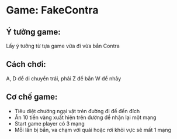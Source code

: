 # Game: FakeContra
## Ý tưởng game: 
Lấy ý tưởng từ tựa game vừa đi vừa bắn Contra
## Cách chơi:
A, D để di chuyển trái, phải
Z để bắn
W để nhảy
## Cơ chế game:
- Tiêu diệt chướng ngại vật trẻn đường đi để đến đích
- Ăn 10 tiền vàng xuất hiện trên đường để nhận lại một mạng
- Start game player có 3 mạng
- Mỗi lần bị bắn, va chạm với quái hoặc rơi khỏi vực sẽ mất 1 mạng
